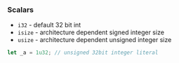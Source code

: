 ### Scalars

- `i32` - default 32 bit int
- `isize` - architecture dependent signed integer size
- `usize` - architecture dependent unsigned integer size

```rust
let _a = 1u32; // unsigned 32bit integer literal
```